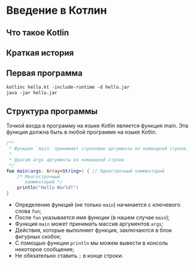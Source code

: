 # Введение в Котлин

## Что такое Kotlin

## Краткая история

## Первая программа

```ps
kotlinc hello.kt -include-runtime -d hello.jar
java -jar hello.jar 
```

## Структура программы

Точкой входа в программу на языке Kotlin является функция main. Эта функция должна быть в любой программе на языке Kotlin.

```kt
/**
 * Функция `main` принимает строковые аргументы из командной строки.
 *
 * @param args аргументы из командной строки
 */
fun main(args: Array<String>) { // Однострочный комментарий
    /* Многострочный
       комментарий */
    println("Hello World!")
}
```

* Определение функций (не только `main`) начинается с ключевого слова `fun`;
* После `fun` указывается имя функции (в нашем случае `main`);
* Функция `main` может принимать массив аргументов `args`;
* Действия, которые выполняет функция, заключаются в блок фигурных скобок;
* C помощью функции `println` мы можем вывести в консоль некоторое сообщение;
* Не обязательно ставить `;` в конце строки.
